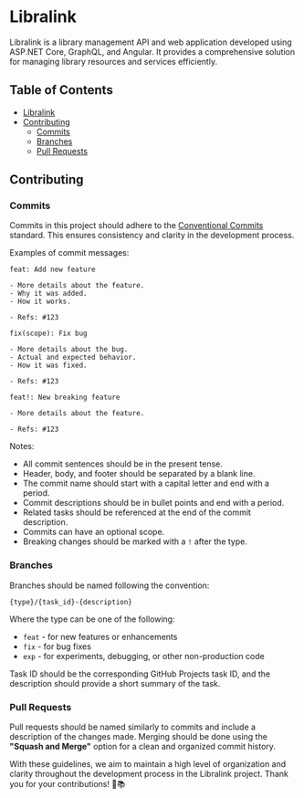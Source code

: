 ﻿# Libralink

Libralink is a library management API and web application developed using ASP.NET Core, GraphQL, and Angular. It provides a comprehensive solution for managing library resources and services efficiently.

## Table of Contents

- [Libralink](#libralink)
- [Contributing](#contributing)
  - [Commits](#commits)
  - [Branches](#branches)
  - [Pull Requests](#pull-requests)

## Contributing

### Commits

Commits in this project should adhere to the [Conventional Commits](https://www.conventionalcommits.org/en/v1.0.0/) standard. This ensures consistency and clarity in the development process.

Examples of commit messages:

```
feat: Add new feature

- More details about the feature.
- Why it was added.
- How it works.

- Refs: #123
```

```
fix(scope): Fix bug

- More details about the bug.
- Actual and expected behavior.
- How it was fixed.

- Refs: #123
```

```
feat!: New breaking feature

- More details about the feature.

- Refs: #123
```

Notes:

- All commit sentences should be in the present tense.
- Header, body, and footer should be separated by a blank line.
- The commit name should start with a capital letter and end with a period.
- Commit descriptions should be in bullet points and end with a period.
- Related tasks should be referenced at the end of the commit description.
- Commits can have an optional scope.
- Breaking changes should be marked with a `!` after the type.

### Branches

Branches should be named following the convention:

`{type}/{task_id}-{description}`

Where the type can be one of the following:
- `feat` - for new features or enhancements
- `fix` - for bug fixes
- `exp` - for experiments, debugging, or other non-production code

Task ID should be the corresponding GitHub Projects task ID, and the description should provide a short summary of the task.

### Pull Requests

Pull requests should be named similarly to commits and include a description of the changes made. Merging should be done using the **"Squash and Merge"** option for a clean and organized commit history.

With these guidelines, we aim to maintain a high level of organization and clarity throughout the development process in the Libralink project. Thank you for your contributions! 🚀📚

